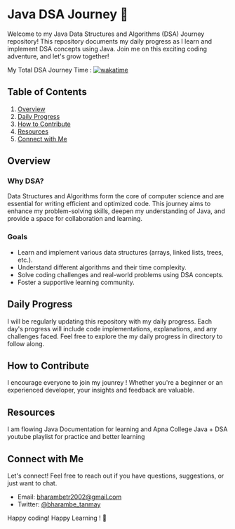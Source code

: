 # Java DSA Journey 🚀

 Welcome to my Java Data Structures and Algorithms (DSA) Journey repository! This repository documents my daily progress as I learn and implement DSA concepts using Java. Join me on this exciting coding adventure, and let's grow together!

My Total DSA Journey Time : [![wakatime](https://wakatime.com/badge/user/018bafed-988f-4a8f-9158-c0465ae00d92/project/018cd8bf-7009-4ae9-b5f8-9e07035adc94.svg?style=social)](https://wakatime.com/badge/user/018bafed-988f-4a8f-9158-c0465ae00d92/project/018cd8bf-7009-4ae9-b5f8-9e07035adc94)
 ## Table of Contents

 1. [Overview](#overview)
 2. [Daily Progress](#daily-progress)
 3. [How to Contribute](#how-to-contribute)
 4. [Resources](#resources)
 5. [Connect with Me](#connect-with-me)

 ## Overview

 ### Why DSA?

 Data Structures and Algorithms form the core of computer science and are essential for writing efficient and optimized code. This journey aims to enhance my problem-solving skills, deepen my understanding of Java, and provide a space for collaboration and learning.

 ### Goals

 - Learn and implement various data structures (arrays, linked lists, trees, etc.).
 - Understand different algorithms and their time complexity.
 - Solve coding challenges and real-world problems using DSA concepts.
 - Foster a supportive learning community.

 ## Daily Progress

 I will be regularly updating this repository with my daily progress. Each day's progress will include code implementations, explanations, and any challenges faced. Feel free to explore the my daily progress in directory to follow along.

 ## How to Contribute

 I encourage everyone to join my jounrey ! Whether you're a beginner or an experienced developer, your insights and feedback are valuable.

 ## Resources

 I am flowing Java Documentation for learning and Apna College Java + DSA youtube playlist for practice and better learning 

 ## Connect with Me

 Let's connect! Feel free to reach out if you have questions, suggestions, or just want to chat.

 - Email: bharambetr2002@gmail.com
 - Twitter: [@bharambe_tanmay](https://twitter.com/bharambe_tanmay)

 Happy coding! Happy Learning ! 🚀
